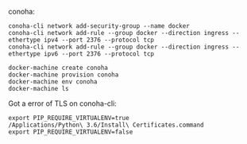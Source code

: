 conoha:

    conoha-cli network add-security-group --name docker
    conoha-cli network add-rule --group docker --direction ingress --ethertype ipv4 --port 2376 --protocol tcp
    conoha-cli network add-rule --group docker --direction ingress --ethertype ipv6 --port 2376 --protocol tcp

    docker-machine create conoha
    docker-machine provision conoha
    docker-machine env conoha
    docker-machine ls

Got a error of TLS on conoha-cli:

    export PIP_REQUIRE_VIRTUALENV=true
    /Applications/Python\ 3.6/Install\ Certificates.command
    export PIP_REQUIRE_VIRTUALENV=false
